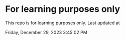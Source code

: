 # For learning purposes only
This repo is for learning purposes only.
Last updated at

Friday, December 29, 2023 3:45:02 PM

